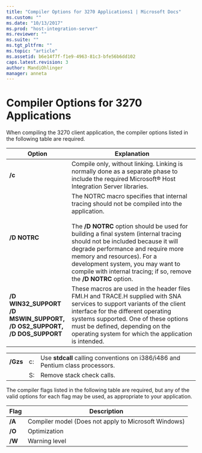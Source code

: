 ```yaml
---
title: "Compiler Options for 3270 Applications1 | Microsoft Docs"
ms.custom: ""
ms.date: "10/13/2017"
ms.prod: "host-integration-server"
ms.reviewer: ""
ms.suite: ""
ms.tgt_pltfrm: ""
ms.topic: "article"
ms.assetid: b6e14f7f-f1e9-4963-81c3-bfe56b6dd102
caps.latest.revision: 3
author: MandiOhlinger
manager: anneta
---
```

# Compiler Options for 3270 Applications
When compiling the 3270 client application, the compiler options listed in the following table are required.  
  
|Option|Explanation|  
|------------|-----------------|  
|**/c**|Compile only, without linking. Linking is normally done as a separate phase to include the required Microsoft® Host Integration Server libraries.|  
|**/D NOTRC**|The NOTRC macro specifies that internal tracing should not be compiled into the application.<br /><br /> The **/D NOTRC** option should be used for building a final system (internal tracing should not be included because it will degrade performance and require more memory and resources). For a development system, you may want to compile with internal tracing; if so, remove the **/D NOTRC** option.|  
|**/D WIN32_SUPPORT**<br />**/D MSWIN_SUPPORT,**<br />**/D OS2_SUPPORT,**<br />**/D DOS_SUPPORT**|These macros are used in the header files FMI.H and TRACE.H supplied with SNA services to support variants of the client interface for the different operating systems supported. One of these options must be defined, depending on the operating system for which the application is intended.|  
  
||||  
|-|-|-|  
|**/Gzs**|c:|Use **stdcall** calling conventions on i386/i486 and Pentium class processors.|  
||S:|Remove stack check calls.|  
  
 The compiler flags listed in the following table are required, but any of the valid options for each flag may be used, as appropriate to your application.  
  
|Flag|Description|  
|----------|-----------------|  
|**/A**|Compiler model (Does not apply to Microsoft Windows)|  
|**/O**|Optimization|  
|**/W**|Warning level|